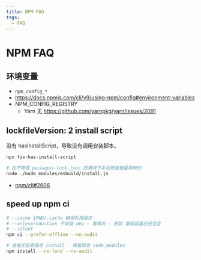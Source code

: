 ```yaml
---
title: NPM FAQ
tags:
  - FAQ
---
```


# NPM FAQ

## 环境变量

- `npm_config_*`
- https://docs.npmjs.com/cli/v9/using-npm/config#environment-variables
- NPM_CONFIG_REGISTRY
  - Yarn 无 https://github.com/yarnpkg/yarn/issues/2091

## lockfileVersion: 2 install script

没有 hasInstallScript，导致没有调用安装脚本。

```bash
npx fix-has-install-script
```

```bash title="ESBuild"
# 在不修改 packages-lock.json 的情况下手动安装是最简单的
node ./node_modules/esbuild/install.js
```

- [npm/cli#2606](https://github.com/npm/cli/issues/2606)

## speed up npm ci

```bash
# --cache $PWD/.cache 确保利用缓存
# --only=production 不安装 dev - 看情况 - 例如 基础容器已经包含
# --silent
npm ci --prefer-offline --no-audit

# 或者还是直接用 install - 保留现有 node_modules
npm install --no-fund --no-audit
```

